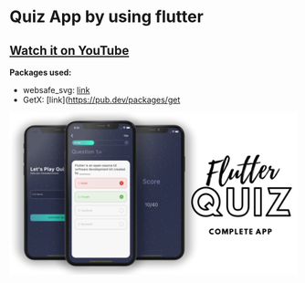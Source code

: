 # Quiz App by using flutter

## [Watch it on YouTube](https://youtu.be/Nhy0VWAMsFU)

**Packages used:**

- websafe_svg: [link](https://pub.dev/packages/websafe_svg)
- GetX: [link](https://pub.dev/packages/get

![App UI](/ui.png)
